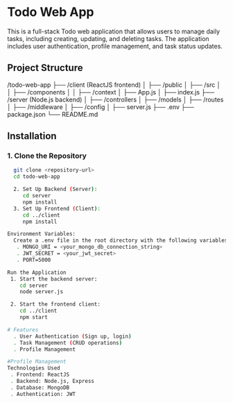 # Todo Web App

  This is a full-stack Todo web application that allows users to manage daily tasks, including creating, updating, and deleting tasks. The application includes user authentication, profile management, and task status updates.

## Project Structure
   /todo-web-app ├── /client (ReactJS frontend) │ ├── /public │ ├── /src │ │ ├── /components │ │ ├── /context │ ├── App.js │ ├── index.js ├── /server (Node.js backend) │ ├── /controllers │ ├── /models │ ├── /routes │ ├── /middleware │ ├── /config │ ├── server.js ├── .env ├── package.json └── README.md


## Installation

### 1. Clone the Repository
```bash
  git clone <repository-url>
  cd todo-web-app

  2. Set Up Backend (Server):
     cd server
     npm install
  3. Set Up Frontend (Client):
     cd ../client
     npm install

Environment Variables:
  Create a .env file in the root directory with the following variables:
   . MONGO_URI = <your_mongo_db_connection_string>
   . JWT_SECRET = <your_jwt_secret>
   . PORT=5000

Run the Application
 1. Start the backend server:
    cd server
    node server.js

 2. Start the frontend client:
    cd ../client
    npm start

# Features
  . User Authentication (Sign up, login)
  . Task Management (CRUD operations)
  . Profile Management

#Profile Management
Technologies Used
 . Frontend: ReactJS
 . Backend: Node.js, Express
 . Database: MongoDB
 . Authentication: JWT
